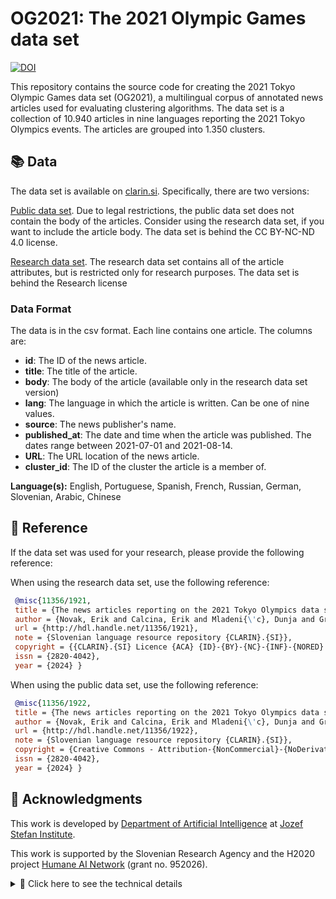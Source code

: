 # OG2021: The 2021 Olympic Games data set

[![DOI](https://zenodo.org/badge/416290920.svg)](https://zenodo.org/doi/10.5281/zenodo.10785670)


This repository contains the source code for creating the 2021 Tokyo Olympic Games
data set (OG2021), a multilingual corpus of annotated news articles used for
evaluating clustering algorithms. The data set is a collection of 10.940 articles
in nine languages reporting the 2021 Tokyo Olympics events. The articles are grouped
into 1.350 clusters.

## 📚 Data

The data set is available on [clarin.si][clarin-si]. Specifically, there are two versions:

[Public data set][data-public]. Due to legal restrictions, the public data set does not contain the body of the articles. Consider using the research data set, if you want to include the article body. The data set is behind the CC BY-NC-ND 4.0 license.

[Research data set][data-research]. The research data set contains all of the article attributes, but is restricted only for research purposes. The data set is behind the Research license


### Data Format

The data is in the csv format. Each line contains one article. The columns are:

- **id**: The ID of the news article.
- **title**: The title of the article.
- **body**: The body of the article (available only in the research data set version)
- **lang**: The language in which the article is written. Can be one of nine values.
- **source**: The news publisher's name.
- **published_at**: The date and time when the article was published. The dates range between 2021-07-01 and 2021-08-14.
- **URL**: The URL location of the news article.
- **cluster_id**: The ID of the cluster the article is a member of.

**Language(s):** English, Portuguese, Spanish, French, Russian, German, Slovenian, Arabic, Chinese

## 🔎 Reference

If the data set was used for your research, please provide the following reference:

When using the research data set, use the following reference:

```bibtex
 @misc{11356/1921,
 title = {The news articles reporting on the 2021 Tokyo Olympics data set {OG2021} (research)},
 author = {Novak, Erik and Calcina, Erik and Mladeni{\'c}, Dunja and Grobelnik, Marko},
 url = {http://hdl.handle.net/11356/1921},
 note = {Slovenian language resource repository {CLARIN}.{SI}},
 copyright = {{CLARIN}.{SI} Licence {ACA} {ID}-{BY}-{NC}-{INF}-{NORED} 1.0},
 issn = {2820-4042},
 year = {2024} }
```


When using the public data set, use the following reference:
```bibtex
 @misc{11356/1922,
 title = {The news articles reporting on the 2021 Tokyo Olympics data set {OG2021} (public)},
 author = {Novak, Erik and Calcina, Erik and Mladeni{\'c}, Dunja and Grobelnik, Marko},
 url = {http://hdl.handle.net/11356/1922},
 note = {Slovenian language resource repository {CLARIN}.{SI}},
 copyright = {Creative Commons - Attribution-{NonCommercial}-{NoDerivatives} 4.0 International ({CC} {BY}-{NC}-{ND} 4.0)},
 issn = {2820-4042},
 year = {2024} }
```


## 📣 Acknowledgments

This work is developed by [Department of Artificial Intelligence][ailab] at [Jozef Stefan Institute][ijs].

This work is supported by the Slovenian Research Agency and the H2020 project
[Humane AI Network][project] (grant no. 952026).


<details>
  <summary>📝 Click here to see the technical details</summary>

## ☑️ Requirements

Before starting the project make sure these requirements are available:

- [python]. For setting up your research environment and python dependencies (Python 3.8 or higher).
- [git]. For versioning your code.

## 🛠️ Setup

### Create a python environment

First create the virtual environment where all the modules will be stored.
Using the `venv` command, run the following commands:

```bash
# create a new virtual environment
python -m venv venv

# activate the environment (UNIX)
source ./venv/bin/activate

# activate the environment (WINDOWS)
./venv/Scripts/activate

# deactivate the environment (UNIX & WINDOWS)
deactivate
```

### Install

To install the requirements, run:

```bash
pip install -e .
```

## 🗃️ Data Retrieval


### 🔍️ Collect the data via Event Registry API

To collect the data via the [Event Registry API], follow the next steps:

1. **Login into the Event Registry.** Create a user account in the Event Registry
   service and retrieve the API key that has assigned to it. The API key can be
   found in `Settings > Your API key`.

2. **Create the Environment File.** Create a copy of the `.env.example` file
   named `.env` and replace the `API_KEY` value with the API key assigned to
   your user account.

3. **Install the Data Collector.** Install the data collector using the
   following commands:

   ```bash
   # activate the environment
   source ./venv/bin/activate

   # pull the git submodules
   git submodule update --remote --merge

   # install the data collector module
   pip install -e ./services/data-collector

   # copy the environment file
   cp ./.env ./services/data-collector
   ```

4. **Collect the News Articles.** To collect the news, run the following commands:

   ```bash
   # move into the scripts folder
   cd ./scripts
   # start the news article collection
   bash -i collect_news_articles.sh
   ```

The data should be collected and stored in the `/data` folder.



## 🚀 Running scripts

To run the scripts follow the next steps:

### Data cleanup

To prepare and cleanup the data, run the following script:

```bash
python scripts/01_data_cleanup.py \
   --raw_dir ./data/raw \
   --results ./data/processed/articles.jsonl
```
This will retrieve the raw files found in the `raw_dir` folder, clean them up and store them in the `results` file.


### Split data into groups

The processed `articles.jsonl` contains all of the articles together. However, each article is associated with a set of concepts used to retrieve them from Event Registry (during the news article collection step). To ensure the data clustering is as efficient as possible, we need to split the articles into groups. This is done with the following script:

```bash
python scripts/02_data_concepts_split.py \
   --articles_dir ./data/processed \
   --concepts_dir ./data/processed/concepts
```

### Monolingual news article clustering

To perform monolingual clustering of the articles, run the following script:

```bash
python scripts/03_article_clustering.py \
   --concepts_dir ./data/processed/concepts \
   --events_dir ./data/processed/mono
```

### Multilingual news event clustering

To perform multilingual clustering, i.e. group clusters created in the previous step, run the following script:

```bash
python scripts/04_cluster_merging.py \
   --mono_events_dir ./data/processed/mono
   --multi_events_dir ./data/processed/multi
```


### Manual news event cleanup and evaluation

Each concept data set is manually evaluated. We defined the manual evaluation procedure in the notebook [01-individual-manual-evaluation.ipynb](notebooks/01-individual-manual-evaluation.ipynb). There, we store the evaluation results in the `manual_eval` folder.

Afterwards, we join the clusters and store the result in the `manual_join` folder.

```bash
python scripts/05_data_merge.py \
   --manual_eval_dir ./data/processed/manual_eval \
   --merge_file_path ./data/processed/manual_join/og2021.csv
```

Since individual concept data sets might contain clusters reporting across multiple data sets, we need to manually merge them. This is done in the notebook [02-group-manual-evaluation.ipynb](notebooks/02-group-manual-evaluation.ipynb), resulting in the final data set stored in the `data/final` folder.


### Data set statistics
The data set statistics and visualizations are computed in the notebook [03-final-dataset-analysis.ipynb](notebooks/03-final-dataset-analysis.ipynb).


</details>





[python]: https://www.python.org/
[git]: https://git-scm.com/

[Event Registry API]: https://eventregistry.org/

[clarin-si]: https://www.clarin.si/
[data-public]: http://hdl.handle.net/11356/1921
[data-research]: http://hdl.handle.net/11356/1921

[ailab]: http://ailab.ijs.si/
[ijs]: https://www.ijs.si/
[project]: https://www.humane-ai.eu/


[cc-by]: http://creativecommons.org/licenses/by/4.0/
[cc-by-shield]: https://img.shields.io/badge/License-CC%20BY-lightgrey.svg
